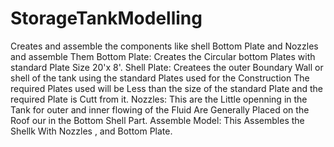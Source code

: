 # StorageTankModelling
Creates and assemble the components like shell Bottom Plate and Nozzles and assemble Them
Bottom Plate:
Creates the Circular bottom Plates with standard Plate Size 20'x 8'.
Shell Plate:
Createes the outer Boundary Wall or shell of the tank using the standard Plates used for the Construction The required Plates used will be Less than the size of the standard Plate and the required Plate is Cutt from it.
Nozzles:
This are the Little openning in the Tank for outer and inner flowing of the Fluid Are Generally Placed on the Roof our in the Bottom Shell Part.
Assemble Model:
This Assembles the Shellk With Nozzles , and Bottom Plate.
